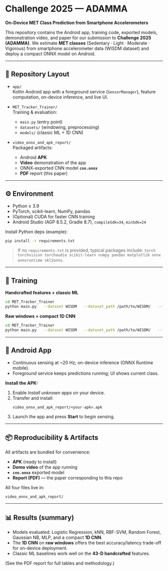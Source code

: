 # Challenge 2025 — ADAMMA
**On-Device MET Class Prediction from Smartphone Accelerometers**

This repository contains the Android app, training code, exported models, demonstration video, and paper for our submission to **Challenge 2025 (ADAMMA)**. We estimate **MET classes** (Sedentary · Light · Moderate · Vigorous) from smartphone accelerometer data (WISDM dataset) and deploy a compact ONNX model on Android.

---

## 📂 Repository Layout

- `app/`  
  Kotlin Android app with a foreground service (`SensorManager`), feature computation, on-device inference, and live UI.

- `MET_Tracker_Trainer/`  
  Training & evaluation:
  - `main.py` (entry point)
  - `datasets/` (windowing, preprocessing)
  - `models/` (classic ML + 1D CNN)

- `video_onnx_and_apk_report/`  
  Packaged artifacts:
  - Android **APK**
  - **Video** demonstration of the app
  - ONNX-exported CNN model **`cnn.onnx`**
  - **PDF** report (this paper)

---

## ⚙️ Environment

- Python ≥ 3.9
- PyTorch, scikit-learn, NumPy, pandas
- (Optional) CUDA for faster CNN training
- Android Studio (AGP 8.5.2, Gradle 8.7), `compileSdk=34`, `minSdk=24`

Install Python deps (example):
```bash
pip install -r requirements.txt
```

> If no `requirements.txt` is provided, typical packages include: `torch torchvision torchaudio scikit-learn numpy pandas matplotlib onnx onnxruntime skl2onnx`.

---

## 🚀 Training

**Handcrafted features + classic ML**
```bash
cd MET_Tracker_Trainer
python main.py   --dataset WISDM   --dataset_path /path/to/WISDM/   --feature_extraction handcrafted   --model ml   --n_splits 5
```

**Raw windows + compact 1D CNN**
```bash
cd MET_Tracker_Trainer
python main.py   --dataset WISDM   --dataset_path /path/to/WISDM/   --feature_extraction raw   --model cnn   --n_splits 5   --batch_size 32
```

---

## 📱 Android App

- Continuous sensing at ~20 Hz; on-device inference (ONNX Runtime mobile).
- Foreground service keeps predictions running; UI shows current class.

**Install the APK:**
1. Enable *Install unknown apps* on your device.
2. Transfer and install:
   ```
   video_onnx_and_apk_report/<your-apk>.apk
   ```
3. Launch the app and press **Start** to begin sensing.

---

## 📦 Reproducibility & Artifacts

All artifacts are bundled for convenience:

- **APK** (ready to install)
- **Demo video** of the app running
- **`cnn.onnx`** exported model
- **Report (PDF)** — the paper corresponding to this repo

All four files live in:
```
video_onnx_and_apk_report/
```

---

## 📊 Results (summary)

- Models evaluated: Logistic Regression, kNN, RBF-SVM, Random Forest, Gaussian NB, MLP, and a compact **1D CNN**.
- The **1D CNN** on **raw windows** offers the best accuracy/latency trade-off for on-device deployment.
- Classic ML baselines work well on the **43-D handcrafted** features.

(See the PDF report for full tables and methodology.)

